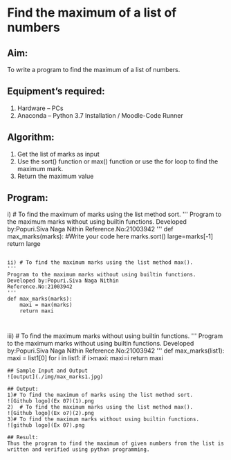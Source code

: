 # Find the maximum of a list of numbers
## Aim:
To write a program to find the maximum of a list of numbers.
## Equipment’s required:
1.	Hardware – PCs
2.	Anaconda – Python 3.7 Installation / Moodle-Code Runner
## Algorithm:
1.	Get the list of marks as input
2.	Use the sort() function or max() function or use the for loop to find the maximum mark.
3.	Return the maximum value
## Program:

i)	# To find the maximum of marks using the list method sort.
''' 
Program to the maximum marks without using builtin functions.
Developed by:Popuri.Siva Naga Nithin
Reference.No:21003942
'''
def max_marks(marks):
    #Write your code here
    marks.sort()
    large=marks[-1]
    return large



```

ii)	# To find the maximum marks using the list method max().
''' 
Program to the maximum marks without using builtin functions.
Developed by:Popuri.Siva Naga Nithin
Reference.No:21003942
'''
def max_marks(marks):
    maxi = max(marks)
    return maxi



```

iii) # To find the maximum marks without using builtin functions.
''' 
Program to the maximum marks without using builtin functions.
Developed by:Popuri.Siva Naga Nithin
Reference.No:21003942
'''
def max_marks(list1):
    maxi = list1[0]
    for i in list1:
        if i>maxi:
            maxi=i
    return maxi



```
## Sample Input and Output
![output](./img/max_marks1.jpg) 

## Output:
1)# To find the maximum of marks using the list method sort.
![Github logo](Ex 07)(1).png
2)	# To find the maximum marks using the list method max().
![Github logo](Ex o7)(2).png
3)# To find the maximum marks without using builtin functions.
![github logo](Ex 07).png

## Result:
Thus the program to find the maximum of given numbers from the list is written and verified using python programming.
